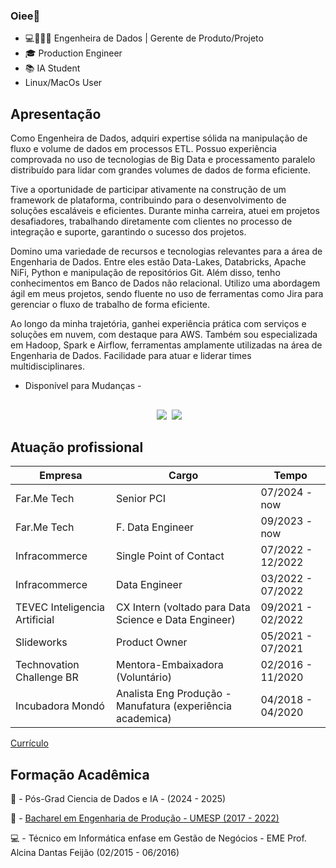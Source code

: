 ### Oiee👋

- 💻👩‍💻💼 Engenheira de Dados | Gerente de Produto/Projeto
- 🎓 Production Engineer
- 📚 IA Student
- Linux/MacOs User

## Apresentação

Como Engenheira de Dados, adquiri expertise sólida na manipulação de fluxo e volume de dados em processos ETL. Possuo experiência comprovada no uso de tecnologias de Big Data e processamento paralelo distribuído para lidar com grandes volumes de dados de forma eficiente.

Tive a oportunidade de participar ativamente na construção de um framework de plataforma, contribuindo para o desenvolvimento de soluções escaláveis e eficientes. Durante minha carreira, atuei em projetos desafiadores, trabalhando diretamente com clientes no processo de integração e suporte, garantindo o sucesso dos projetos.

Domino uma variedade de recursos e tecnologias relevantes para a área de Engenharia de Dados. Entre eles estão Data-Lakes, Databricks, Apache NiFi, Python e manipulação de repositórios Git. Além disso, tenho conhecimentos em Banco de Dados não relacional. Utilizo uma abordagem ágil em meus projetos, sendo fluente no uso de ferramentas como Jira para gerenciar o fluxo de trabalho de forma eficiente.

Ao longo da minha trajetória, ganhei experiência prática com serviços e soluções em nuvem, com destaque para AWS. Também sou especializada em Hadoop, Spark e Airflow, ferramentas amplamente utilizadas na área de Engenharia de Dados.
Facilidade para atuar e liderar times multidisciplinares.

- Disponível para Mudanças -

<!--div align="center">
  <a href="https://github.com/MariiMartins">

<!--  <img height="150em" src="https://github-readme-stats.vercel.app/api?username=MariiMartins&show_icons=true&theme=dark&include_all_commits=true&count_private=true"/>
-->
<!--img height="150em" src="https://github-readme-stats.vercel.app/api/top-langs/?username=MariiMartins&layout=compact&langs_count=7&theme=dark"/>
</div> -->

##

<div align="center">
    <img align="center"> <a href="https://br.linkedin.com/in/mariana-m-08598" target="_blank"><img src="https://img.shields.io/badge/-LinkedIn-%230077B5?style=for-the-badge&logo=linkedin&logoColor=white" target="_blank"></a>
  <img align="center"> <a href="mailto:marimartpd@gmail.com" target="_blank"><img src="https://img.shields.io/badge/Gmail-D14836?style=for-the-badge&logo=gmail&logoColor=white"></a>
</div>

<!--## 

 <div align="center" style="display: inline_block"><br>
  <img align="center" alt="Mari-Python" height="30" width="40" src="https://raw.githubusercontent.com/devicons/devicon/master/icons/python/python-original.svg">
  <img align="center" alt="Mari-Jupyter" height="30" width="40" src="https://cdn.jsdelivr.net/gh/devicons/devicon/icons/jupyter/jupyter-original-wordmark.svg">
  <img align="center" alt="Mari-Markdown" height="30" width="40" src="https://cdn.jsdelivr.net/gh/devicons/devicon/icons/markdown/markdown-original.svg">
  <img align="center" alt="Mari-Pandas" height="30" width="40" src="https://cdn.jsdelivr.net/gh/devicons/devicon/icons/pandas/pandas-original-wordmark.svg">
  <img align="center" alt="Mari-Filezilla" height="30" width="40" src="https://cdn.jsdelivr.net/gh/devicons/devicon/icons/filezilla/filezilla-plain.svg">
  <img align="center" alt="Mari-ELS" height="30" width="80" src="https://img.shields.io/badge/Elastic_Search-005571?style=for-the-badge&logo=elasticsearch&logoColor=white">
  <img align="center" alt="Mari-Jira" height="30" width="80" src="https://img.shields.io/badge/Jira-0052CC?style=for-the-badge&logo=Jira&logoColor=white">
   <img align="center" alt="Mari-AWS" height="30" width="80" src="https://user-images.githubusercontent.com/42555083/235203188-421255d0-d783-4bb4-8356-00f011610f80.svg">
</div> -->

## Atuação profissional

 Empresa | Cargo | Tempo
---|---|---
Far.Me Tech | Senior PCI | 07/2024 - now
Far.Me Tech | F. Data Engineer | 09/2023 - now
Infracommerce | Single Point of Contact | 07/2022 - 12/2022
Infracommerce | Data Engineer | 03/2022 - 07/2022
TEVEC Inteligencia Artificial | CX Intern (voltado para Data Science e Data Engineer)| 09/2021 - 02/2022
Slideworks | Product Owner | 05/2021 - 07/2021
Technovation Challenge BR | Mentora-Embaixadora (Voluntário) | 02/2016 - 11/2020
Incubadora Mondó | Analista Eng Produção - Manufatura (experiência academica)| 04/2018 - 04/2020

[Currículo](https://github.com/MariiMartins/mariimartins/blob/main/doc/Mariana%20Casimiro%20Martins%20v4.pdf)

## Formação Acadêmica

📜 - Pós-Grad Ciencia de Dados e IA -  (2024 - 2025)

📜 - [Bacharel em Engenharia de Produção - UMESP (2017 - 2022)](https://github.com/MariiMartins/mariimartins/blob/main/doc/ESTUDO%20DO%20OEE%20PARA%20IDENTIFICACAO%20DE%20GARGALOS%20NO%20PROCESSO%20PRODUTIVO.pdf)

💻 - Técnico em Informática enfase em Gestão de Negócios - EME Prof. Alcina Dantas Feijão (02/2015 - 06/2016)

<!--
**MariiMartins/mariimartins** is a ✨ _special_ ✨ repository because its `README.md` (this file) appears on your GitHub profile.

Here are some ideas to get you started:

- 🔭 I’m currently working on ...
- 🌱 I’m currently learning ...
- 👯 I’m looking to collaborate on ...
- 🤔 I’m looking for help with ...
- 💬 Ask me about ...
- 📫 How to reach me: ...
- 😄 Pronouns: ...
- ⚡ Fun fact: ...
site para icones de tecnologia: https://simpleicons.org/
-->
<!-- Profissional da área de tecnologia, Gerente de Projetos, com aproximadamente 6 anos de experiência em metodologias de projetos ágeis. Participou da implementação do Jira Service Management (Jira Desk) e do Jira Software, no qual, gerenciou processos de produtos e projetos, orçamentos e relacionamento com clientes.

Além disso, como Cientista e Engenheira de Dados, atuou com manipulação de fluxo e volume de dados em ETL, Banco de Dados não relacional (Elasticsearch), uso de tecnologias de big data e processamento paralelo distribuído de grandes volumes de dados. Participou na construção do framework de plataforma, atuou em projetos, tendo interface com clientes em onboarding e sustentação.

Principais recursos e tecnologias trabalhadas: Data-Lakes, Databricks, Apache NiFi, Python, Serverless framework, Manipulação de repositórios Git, Banco de Dados não relacional, Agile, Jira, SFPC, AWS, ETL, Trello, Clickup, Scrum, Kanban, PMO.
-->
 <!--
  <img align="center"> <a href="https://g.dev/maricmartins" target="_blank"><img align="center" alt="GDev" height="30" width="80"  src="https://user-images.githubusercontent.com/42555083/235204691-5086ea41-bca6-4e7c-8da8-cc34dea0e2c2.svg" target="_blank"></a>   

## 
-->
